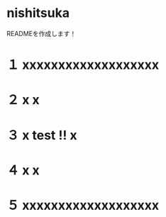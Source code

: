 # nishitsuka

READMEを作成します！
# １ xxxxxxxxxxxxxxxxxxx
# ２ x                 x
# ３ x   test !!       x
# ４ x                 x
# ５ xxxxxxxxxxxxxxxxxxx

